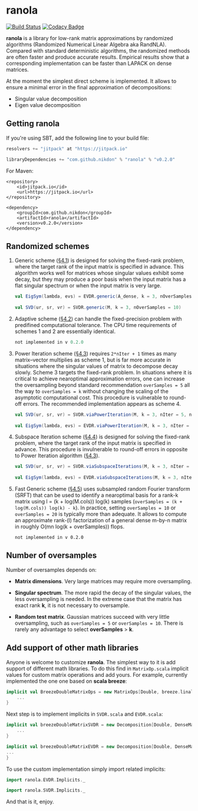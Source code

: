 # ranola

[![Build Status](https://travis-ci.org/nikdon/ranola.svg?branch=master)](https://travis-ci.org/nikdon/ranola)
[![Codacy Badge](https://www.codacy.com/project/badge/134576e1957c4cd8a8cf1755bd839e71)](https://www.codacy.com/app/nd/ranola)

**ranola** is a library for low-rank matrix approximations by randomized algorithms (Randomized Numerical Linear Algebra aka RandNLA). Compared with standard deterministic algorithms, the randomized methods are often faster and produce accurate results. Empirical results show that a corresponding implementation can be faster than LAPACK on dense matrices.

At the moment the simplest direct scheme is implemented. It allows to ensure a minimal error in the final approximation of decompositions:

- Singular value decomposition
- Eigen value decomposition

## Getting ranola

If you're using SBT, add the following line to your build file:

```scala
resolvers += "jitpack" at "https://jitpack.io"

libraryDependencies += "com.github.nikdon" % "ranola" % "v0.2.0"

```
    
For Maven:

```maven
<repository>
    <id>jitpack.io</id>
    <url>https://jitpack.io</url>
</repository>

<dependency>
    <groupId>com.github.nikdon</groupId>
    <artifactId>ranola</artifactId>
    <version>v0.2.0</version>
</dependency>

```

##  Randomized schemes

1. Generic scheme ([§4.1][1]) is designed for solving the fixed-rank problem, where the target rank of the input matrix is specified in advance. This algorithm works well for matrices whose singular values exhibit some decay, but they may produce a poor basis when the input matrix has a flat singular spectrum or when the input matrix is very large.

    ```scala
    val EigSym(lambda, evs) = EVDR.generic(A_dense, k = 3, nOverSamples = 2)
      
    val SVD(ur, sr, vr) = SVDR.generic(M, k = 3, nOverSamples = 10)
    
    ```
    
2. Adaptive scheme ([§4.2][1]) can handle the fixed-precision problem with predifined computational tolerance. The CPU time requirements of schemes 1 and 2 are essentially identical.

    ```scala
    not implemented in v 0.2.0
    ```

3. Power Iteration scheme ([§4.3][1]) requires ```2*nIter + 1``` times as many matrix–vector multiplies as scheme 1, but is far more accurate in situations where the singular values of matrix to decompose decay slowly. Scheme 3 targets the fixed-rank problem. In situations where it is critical to achieve nearoptimal approximation errors, one can increase the oversampling beyond standard recommendation ```overSamples = 5``` all the way to ```overSamples = k``` without changing the scaling of the asymptotic computational cost. This procedure is vulnerable to round-off errors. The recommended implementation appears as scheme 4.

    ```scala
    val SVD(ur, sr, vr) = SVDR.viaPowerIteration(M, k = 3, nIter = 5, nOverSamples = 2)
      
    val EigSym(lambda, evs) = EVDR.viaPowerIteration(M, k = 3, nIter = 5, nOverSamples = 2)
    
    ```

4. Subspace Iteration scheme ([§4.4][1]) is designed for solving the fixed-rank problem, where the target rank of the input matrix is specified in advance. This procedure is invulnerable to round-off errors in opposite to Power Iteration algorithm ([§4.3][1]).

    ```scala
    val SVD(ur, sr, vr) = SVDR.viaSubspaceIterations(M, k = 3, nIter = 5, nOverSamples = 2)
      
    val EigSym(lambda, evs) = EVDR.viaSubspaceIterations(M, k = 3, nIter = 5, nOverSamples = 2)
    
    ```

5. Fast Generic scheme ([§4.5][1]) uses subsampled random Fourier transform (SRFT) that can be used to identify a nearoptimal basis for a rank-k matrix using l = (k + log(M.cols)) log(k) samples (```overSamples = (k + log(M.cols)) log(k) - k```). In practice, setting ```overSamples = 10``` or ```overSamples = 20``` is typically more than adequate. It allows to compute an approximate rank-(l) factorization of a general dense m-by-n matrix in roughly O(mn log(k + overSamples)) flops.

    ```
    not implemented in v 0.2.0
    ```

## Number of oversamples

Number of oversamples depends on:

- **Matrix dimensions**. Very large matrices may require more oversampling.

- **Singular spectrum**. The more rapid the decay of the singular values, the less oversampling is needed. In the extreme case that the matrix has exact rank **k**, it is not necessary to oversample.

- **Random test matrix**. Gaussian matrices succeed with very little oversampling, such as ```overSamples = 5``` or ```overSamples = 10```. There is rarely any advantage to select **overSamples** > **k**.


## Add support of other math libraries

Anyone is welcome to customize **ranola**. The simplest way to it is add support of different math libraries. To do this find in ```MatrixOp.scala``` implicit values for custom matrix operations and add yours. For example, currently implemented the one one based on **scala breeze**:

```scala
implicit val BreezeDoubleMatrixOps = new MatrixOps[Double, breeze.linalg.DenseMatrix, breeze.linalg.DenseVector] {
    ...
}

```

Next step is to implement implicits in ```SVDR.scala``` and ```EVDR.scala```:

```scala
implicit val breezeDoubleMatrixSVDR = new Decomposition[Double, DenseMatrix, DenseVector, DenseSVD] {
    ...
}

implicit val breezeDoubleMatrixEVDR = new Decomposition[Double, DenseMatrix, DenseVector, DenseEigSym] {
...
}

```
    
To use the custom implementation simply import related implicits:

```scala
import ranola.EVDR.Implicits._

import ranola.SVDR.Implicits._

```

And that is it, enjoy.

[1]: http://arxiv.org/pdf/0909.4061
